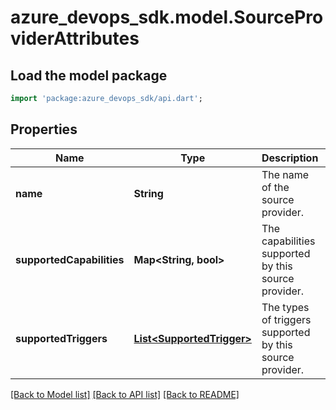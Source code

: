 # azure_devops_sdk.model.SourceProviderAttributes

## Load the model package
```dart
import 'package:azure_devops_sdk/api.dart';
```

## Properties
Name | Type | Description | Notes
------------ | ------------- | ------------- | -------------
**name** | **String** | The name of the source provider. | [optional] [default to null]
**supportedCapabilities** | **Map&lt;String, bool&gt;** | The capabilities supported by this source provider. | [optional] [default to {}]
**supportedTriggers** | [**List&lt;SupportedTrigger&gt;**](SupportedTrigger.md) | The types of triggers supported by this source provider. | [optional] [default to []]

[[Back to Model list]](../README.md#documentation-for-models) [[Back to API list]](../README.md#documentation-for-api-endpoints) [[Back to README]](../README.md)


